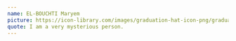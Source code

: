 ```yaml
---
name: EL-BOUCHTI Maryem
picture: https://icon-library.com/images/graduation-hat-icon-png/graduation-hat-icon-png-29.jpg
quote: I am a very mysterious person.
---
```

